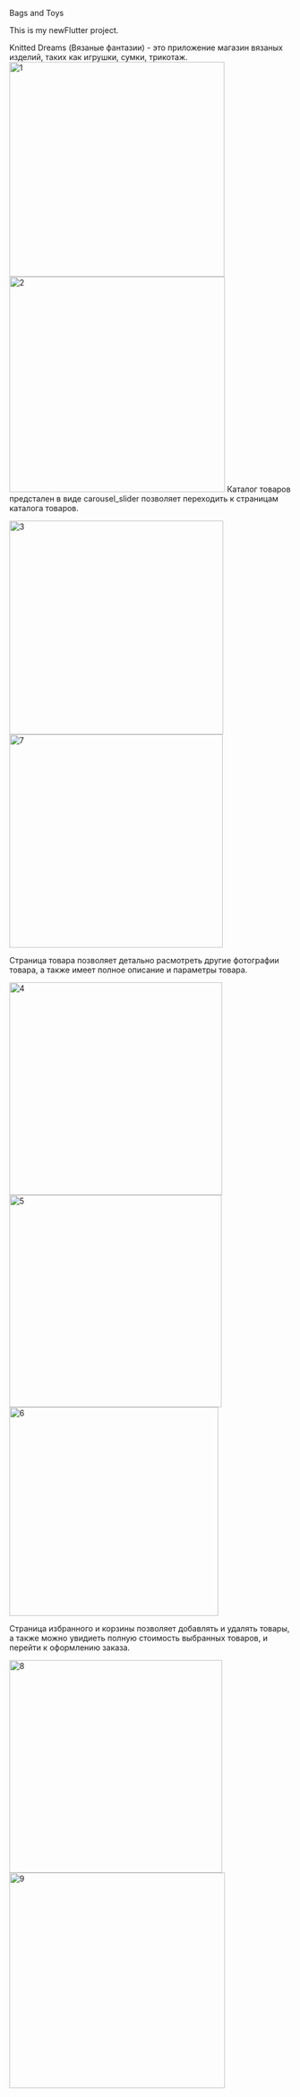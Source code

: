 Bags and Toys

This is my newFlutter project.

Knitted Dreams (Вязаные фантазии) - это приложение магазин вязаных изделий, таких как игрушки, сумки, трикотаж.  
<img width="384" alt="1" src="https://user-images.githubusercontent.com/91333676/225847275-680f4ef3-5806-4971-91ee-f3c224092503.png">
<img width="385" alt="2" src="https://user-images.githubusercontent.com/91333676/225847517-7d0383c7-8807-402d-88bd-7c625b7a87ce.png">
Каталог товаров предстален в виде carousel_slider 
позволяет переходить к страницам каталога товаров. 

<img width="382" alt="3" src="https://user-images.githubusercontent.com/91333676/225848107-3caeccb5-fe33-4f3f-95fd-0872a8aaa570.png">
<img width="381" alt="7" src="https://user-images.githubusercontent.com/91333676/225848744-52feaac4-932a-4d6c-8535-33bd6f907895.png">

Страница товара позволяет детально расмотреть другие фотографии товара,
а также имеет полное описание и параметры товара. 

<img width="380" alt="4" src="https://user-images.githubusercontent.com/91333676/225848665-12fb10b5-5af5-42f2-b3b4-ca2722f35167.png">
<img width="379" alt="5" src="https://user-images.githubusercontent.com/91333676/225848989-ca8114e3-b298-4c79-9c92-bfa8a08b3a29.png">
<img width="373" alt="6" src="https://user-images.githubusercontent.com/91333676/225849049-f0f2efd5-2cba-405e-a11d-7db0f47cf67a.png">

Страница избранного и корзины позволяет добавлять и удалять товары,
а также можно увидиеть полную стоимость выбранных товаров,
и перейти к оформлению заказа. 

<img width="380" alt="8" src="https://user-images.githubusercontent.com/91333676/225850381-da0e1659-98e1-492c-8b92-52110ea55d97.png">
<img width="385" alt="9" src="https://user-images.githubusercontent.com/91333676/225850407-dad7a7e1-a6f7-4cd5-9312-a641a13cc478.png">

